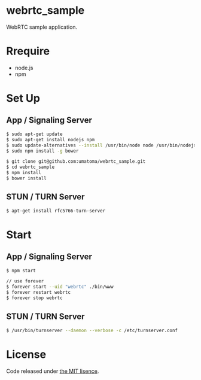 # webrtc_sample
WebRTC sample application.

# Rrequire
- node.js
- npm

# Set Up

## App / Signaling Server
```sh
$ sudo apt-get update
$ sudo apt-get install nodejs npm
$ sudo update-alternatives --install /usr/bin/node node /usr/bin/nodejs
$ sudo npm install -g bower

$ git clone git@github.com:umatoma/webrtc_sample.git
$ cd webrtc_sample
$ npm install
$ bower install
```

## STUN / TURN Server
```sh
$ apt-get install rfc5766-turn-server
```

# Start

## App / Signaling Server
```sh
$ npm start

// use forever
$ forever start --uid "webrtc" ./bin/www
$ forever restart webrtc
$ forever stop webrtc
```

## STUN / TURN Server
```sh
$ /usr/bin/turnserver --daemon --verbose -c /etc/turnserver.conf
```

# License
Code released under [the MIT lisence](https://github.com/umatoma/webrtc_sample/blob/master/LICENSE).
